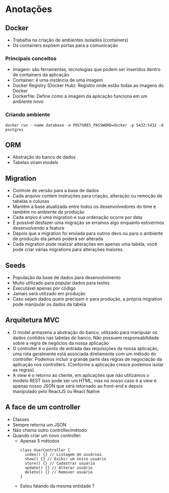 # Anotações

## Docker

- Trabalha na criação de ambientes isolados (containers)
- Os containers expõem portas para a comunicação

### Principais conceitos

- Imagem: são ferramentas, tecnologias que podem ser inseridos dentro de containers da aplicação
- Container: é uma instância de uma imagem
- Docker Registry (Docker Hub): Registro onde estão todas as imagens do Docker
- Dockerfile: Define como a imagem da aplicação funciona em um ambiente novo

### Criando ambiente

```
docker run --name database -e POSTGRES_PASSWORD=docker -p 5432:5432 -d postgres
```

## ORM

- Abstração do banco de dados
- Tabelas viram models

## Migration

- Controle de versão para a base de dados
- Cada arquivo contem instruções para criação, alteração ou remoção de tabelas e colunas
- Mantém a base atualizada entre todos os desenvolvedores do time e também no ambiente de produção
- Cada arqivo é uma migration e sua ordenação ocorre por data
- É possível desfazer uma migração se erramos algo enquanto estivermos desenvolvendo a feature
- Depois que a migration foi enviada para outros devs ou para o ambiente de produção ela jamais poderá ser alterada
- Cada migration pode realizar alterações em apenas uma tabela, você pode criar várias migrations para alterações maiores.

## Seeds

- População da base de dados para desenvolvimento
- Muito utilizado para popular dados para testes
- Executável apenas por código
- Jamais será utilizado em produção
- Caso sejam dados quem precisam ir para produção, a própria migration pode manipular os dados da tabela

## Arquitetura MVC

- O model armazena a abstração do banco, utilizado para manipular os dados contidos nas tabelas do banco. Não possuem responsabilidade sobre a regra de negócios da nossa aplicação
- O controller é o ponto de entrada das requisições da nossa aplicação, uma rota geralmente está associada diretamente com um método do controller. Podemos incluir a grande parte das regras de negociação da aplicação nos controllers. (Conforme a aplicação cresce podemos isolar as regras).
- A view é o retorno ao cliente, em aplicações que não utilizamos o modelo REST isso pode ser um HTML, mas no nosso caso é a view é apenas nosso JSON que será retornado ao front-end e depois manipulado pelo ReactJS ou React Native

## A face de um controller

- Classes
- Sempre retorna um JSON
- Não chama outro controller/método
- Quando criar um novo controller:
  - Apenas 5 métodos
    ```
    class UserController {
      index() {} // Listagem de usuários
      show() {} // Exibir um único usuário
      store() {} // Cadastrar usuário
      update() {} // Alterar usuário
      delete() {} // Remover usuário
    }
    ```
  - Estou falando da mesma entidade ?
